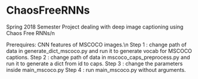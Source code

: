 # ChaosFreeRNNs
Spring 2018 Semester Project dealing with deep image captioning using Chaos Free RNNs/n

Prerequires: CNN features of MSCOCO images.\n
Step 1 : change path of data in generate_dict_mscoco.py and run it to generate vocab for MSCOCO captions.
Step 2 : change path of data in mscoco_caps_preprocess.py and run it to generate a dict from id to caps.
Step 3 : change the parameters inside main_mscoco.py
Step 4 : run main_mscoco.py without arguments.
